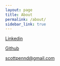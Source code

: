 ```yaml
---
layout: page
title: About
permalink: /about/
sidebar_link: true
---
```


[Linkedin](https://www.linkedin.com/in/scott-penn/)

[Github](https://github.com/scottpenn)

scottpennd@gmail.com